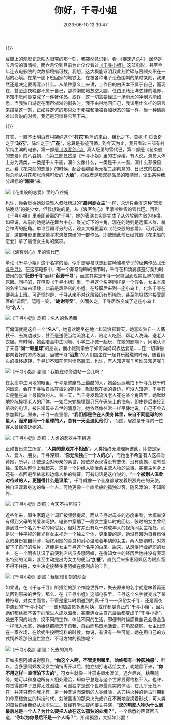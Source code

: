 ﻿---
categories:
- 生活感悟
copyright: true
date: 2023-06-10 12:30:47
description: 这段文字讨论了作者对电影《千寻小姐》中的角色以及电影情节的观点和感悟。故事围绕着女主角千寻展开，描述了她在一个小岛上的生活，以及她与周围人的互动和孤独感。千寻是一个富有温暖和善良的人，但同时也带着内心的孤独。文章探讨了孤独在人类生活中的普遍存在，以及对于个体来说，如何在孤独中寻找自我并温暖他人。文章还提到了女主角对于名字“千寻”的象征意义，以及与其他角色之间的关系，呈现了对孤独和温暖的思考。
image: /posts/你好千寻/P2888413690.png
slug: Call-Me-Chihiro
tags:
- 千寻小姐
- 有村架纯
- 影评
- 随笔
title: 你好，千寻小姐
toc: true
---

{{<douban type="movie" id="35791966">}}

豆瓣上的观影记录映入眼帘的那一刻，我突然意识到，看 [《疾速追杀4》](https://movie.douban.com/subject/33455421/) 居然是五月份的事情啦，而六月份到目前为止仅仅看过[《千寻小姐》](https://movie.douban.com/subject/35791966/) 这部电影，甚至今年连去电影院的次数都屈指可数，我想，这大概能证明我此刻忙碌与困顿交织在一起的心境。在某一趟下班回家的地铁上，在被各种电子设备围剿的某时某刻，我果然还是决定要再写点什么。从某种意义上来讲，工作日的白天本不属于自己，而现在，甚至连夜晚都不属于自己，那种彻底地放空大脑、任由思绪汪洋恣肆的境界，不知不觉间竟变成了一件奢侈品。或许，这一切需要经过一场雨水的冲刷方能如愿，当我独自游走在雨声淅淅的街头时，我不由得地问自己，我该用什么样的语言来描摹这一刻，正如薛定谔的那只处于死猫和活猫叠加状态的猫一样，当一种情感难以言说的时候，我还是习惯将它写下来。

{{<douban type="movie" id="34874432">}}

其实，一直不太明白有村架纯这个“**村花**”称号的来由，相比之下，莫妮卡·贝鲁奇之于“**球花**”、陈坤之于“**厂花**”，总算是有迹可循。到今天为止，我只看过三部有村架纯主演的电影，第一部是[《浪客剑心》](https://movie.douban.com/subject/33407124/) 真人版里的雪代巴，第二部是《花束般的恋爱》的八谷娟，而第三部显然是《千寻小姐》里的古泽绫。有人说，演员大体上分为两类，一类是千人千面，演什么像什么，一类是千人一面，演什么都像自己。看《花束般的恋爱》的时候，配合着编剧坂元裕二那刻意的、日记式的独白，你总能从村花那张清纯可爱的“**大脸**”，抑或者是那双亮晶晶的眼睛里，读出某种糖分超标的“**甜美**”来。

![《花束般的恋爱》里的八谷娟](/posts/你好千寻/P2617652208.jpg)


也许，你会觉得她就像雅人叔吐槽过的“**晨间剧女主**”一样，永远只会演这种“恋爱脑晚期”的美少女，但我想说的是，从《浪客剑心》里清冷胜雪的雪代巴，再到《千寻小姐》里若即若离的“千寻”，她的表演其实是完成了从外放到内敛的转换，如果说，从前的她是站在舞台中心、聚光灯下的主角，现在的她则是远离人群、貌合神离的配角。单论豆瓣评分的话，观众大概更喜欢《花束般的恋爱》，可对我而言，这部电影更像是她寻求演技突破的一部作品，即使她此前已经凭借《花束般的恋爱》拿了最佳女主角的奖项。

![《浪客剑心》里的雪代巴](/posts/你好千寻/P2591585391.jpg)


单论《千寻小姐》这个名字的话，似乎更容易联想到宫崎骏老爷子的经典作品[《千与千寻》](https://movie.douban.com/subject/1291561/)。在这部电影中，有一个非常隐晦的细节时，千寻在和汤婆婆签订契约时使用的是“**获野千寻**”而非“**荻野千寻**”，而这其实是千寻一家能回到现实世界的重要原因。同样的，在电影《千寻小姐》里，千寻这个名字同样是一个假名，女主本来的名字叫做古泽绫，此前是风俗店的小姐，在辞职后来到一座小岛上，化名千寻在便利店上班。可奇怪的是，千寻从来不对这段经历有所掩饰，甚至能坦然地接受顾客的“调侃”，嘻嘻一笑，“**谢谢夸奖**”。久而久之，千寻居然变成了这座小岛上的“**名人**”。

![《千寻小姐》剧照：名人的名场面](/posts/你好千寻/P2889343137.jpg)


可偏偏就是这样一个“**名人**”，她喜欢跪坐在地上和流浪猫聊天，她喜欢独自一人荡秋千、去海边散步，甚至是送便当给流浪老人、陪老人吃饭、帮老人洗澡、送老人衣服。有时候，她会陪高中生冈地、小学生小诚一起玩，在她的影响下，冈地认识了来自“**同一颗星球**”的朋友，而小诚则学会了如何向妈妈表达爱意……在一切事物都向着好的方向发展、当被千寻“**治愈**”的人们围坐在一起其乐融融的时候，随着镜头的推移旋转，千寻却不知在何时悄然离去，也许，有人知道呢？可谁又知道呢？

![《千寻小姐》剧照：我能在你旁边站一会儿吗？](/posts/你好千寻/P2888936761.jpg)

在女高中生冈地的眼里，千寻是整座岛上最酷的人，她会远远地拍下千寻荡秋千时的画面，会在千寻独自站在海边的时候，默默现在她的身边，可没人知道，千寻其实是整座岛上最孤独的人。某一天，当千寻发现流浪老人死在某个角落里，她默默地挖坑掩埋老人的尸体，一如后来她掩埋那只死在码头上的海鸟，即使是后来接到弟弟的电话，被告知母亲去世的消息时，她依然像往常一样平静地说，自己不会去参加葬礼。原来，千寻一直坚信，“**我们都是住在人类身体里，来自不同星球的外星人，而来自同一个星球的人，总有一天会遇见他们**”，而这，居然是千寻的一位客人曾经告诉她的。

![《千寻小姐》剧照：人类的悲欢并不相通](/posts/你好千寻/P2889386368.jpg)

正如鲁迅先生所言，“**人类的悲观并不相通**”，人类始终无法理解彼此，即使是家人、爱人、朋友。千寻深知，“**你无法独占一个人的心**”，而她也不希望有人这样对待她，所以，即使是面对母亲的离世，她依然表现得没有悲伤、没有遗憾、没有孤独。虽然从整体上看起来，这是一个边缘人物治愈主流人物的故事，甚至主角身上还有一点回避型依恋和边缘人格的特征，可有句话是这样说的，“**一个被别人温柔对待过的人，更懂得什么是温柔**”，千寻就像一个全身都散发着炽烈光芒的天使，独自温暖着身边的每一个人，可她更像一个幽灵般的孤独过客，随风漂泊，不知所终...

![《千寻小姐》剧照：今天不拍照吗？](/posts/你好千寻/P2888426028.jpg)


近些年来，原生家庭这个词汇被频频提起，而从千寻对母亲的态度来看，大概率没有得到父母的关爱和呵护。电影中穿插了一段女主童年时的回忆，彼时的女主曾经遇到过一个名为千寻的风俗女，但对方并没有以一种成年人的视角同女主相处，而是以一种平视的目光将女主视为一个独立个体，更重要的是，她没有因为自身风俗女的身份妄自菲薄，始终用她的善良和耐心温暖着年幼的女主。两人告别时，对方留下了自己的名片，这便是女主千寻这个名字的由来。后来，从风俗行业辞职的女主，在一个雨夜认识了前便利店店员多惠阿姨，在得知女主的经历后她并没有表现出特别的诧异，甚至主动提出为女主的便当“**加餐**”，直到后来多惠阿姨因为眼疾而不得不住院，女主决定接替多惠阿姨在便利店的工作。

![《千寻小姐》剧照：我超想复刻的炒面](/posts/你好千寻/P2889343247.jpg)


如果说，在《千与千寻》所描绘的那个神隐世界中，失去原来的名字就意味着再无法回到原来的世界，那么，在《千寻小姐》这部电影里，千寻这个名字就变成了某种符号。对女主而言，不管是童年时期遇到的真·千寻——风俗女千寻，还是雨夜中遇到的“千寻小姐”——便利店店员多惠阿姨，或许都是真正的“千寻小姐”，因为她们都丝毫不吝于向陌生人施以温柔，甚至连女主自己最后都变成了“千寻小姐”，她去不同的地方、换不同的工作、体验不同的生活，即便有时候感觉自己会像金鱼一样沉入水底，她始终都能忠于自我、自由而热烈地活着。在电影结尾，女主出现在一家农场，在给奶牛投喂饲料的时候，你说，有没有一种可能，她在用自己的方式饲养着那份遗世独立、不可方物的孤独呢？

![《千寻小姐》剧照：死去的海鸟](/posts/你好千寻/P2888492221.jpg)

正如多惠阿姨说得那样，“**你这个人啊，不管走到哪里，始终都有一种孤独感**”，所以，当多惠阿姨发现女主悄悄离开以后，她立刻打电话给女主，劝她留下来，“**你不用这样一直漂泊下去的**”，可女主就像一叶孤舟顺水漂流，遇合尽兴，枯荣随缘，她可以和身边所有人相处融洽，却似乎总是与这个世界显得格格不入。也许，你觉得这样子显得太过孤独，可孤独才是这个世界最真实的体验，它几乎无处不在，并非只有你我才有，是一种普遍而深刻的人类经验，从刀耕火种的远古时期到如今高楼耸立的科技时代，划破黑夜的那束火光或许在不断地变换着形式，可人类的孤独自始至终从未消失过。曾经有学生提问姜文导演，“**您的电影人物为什么到最后总是一个人？为什么要把人放在这么孤独的处境？**”，一个熟悉的声音回应道，“**你以为你最后不是一个人吗？**”，所谓孤独，大抵如此罢！